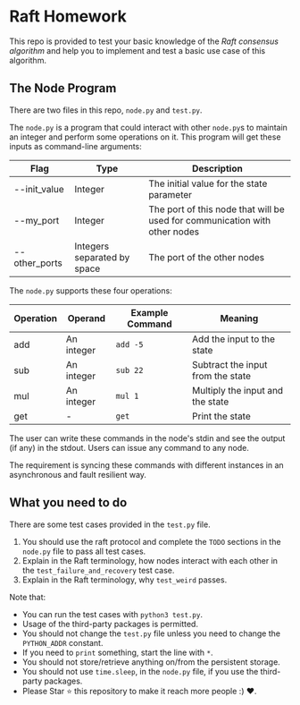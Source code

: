 
# Raft Homework

This repo is provided to test your basic knowledge of the *Raft consensus algorithm* and help you to implement and test a basic use case of this algorithm.

## The Node Program

There are two files in this repo, `node.py` and `test.py`.

The `node.py` is a program that could interact with other `node.py`s to maintain an integer and perform some operations on it. This program will get these inputs as command-line arguments:

| Flag | Type | Description |
|------|------|-------------|
| --init_value | Integer | The initial value for the state parameter |
| --my_port | Integer | The port of this node that will be used for communication with other nodes |
| --other_ports | Integers separated by space | The port of the other nodes |

The `node.py` supports these four operations:

| Operation | Operand | Example Command | Meaning |
|----------|----------|---------|------|
| add | An integer | `add -5` | Add the input to the state
| sub | An integer | `sub 22` | Subtract the input from the state
| mul | An integer | `mul 1` | Multiply the input and the state
| get | - | `get` | Print the state


The user can write these commands in the node's stdin and see the output (if any) in the stdout. Users can issue any command to any node.

The requirement is syncing these commands with different instances in an asynchronous and fault resilient way.

## What you need to do

There are some test cases provided in the `test.py` file.

1.  You should use the raft protocol and complete the `TODO` sections in the `node.py` file to pass all test cases.
2.  Explain in the Raft terminology, how nodes interact with each other in the `test_failure_and_recovery` test case.
3.  Explain in the Raft terminology, why `test_weird` passes.


Note that:
+ You can run the test cases with `python3 test.py`.
+ Usage of the third-party packages is permitted.
+ You should not change the `test.py` file unless you need to change the `PYTHON_ADDR` constant.
+ If you need to `print` something, start the line with `*`.
+ You should not store/retrieve anything on/from the persistent storage.
+ You should not use `time.sleep`, in the `node.py` file, if you use the third-party packages.
+ Please Star :star: this repository to make it reach more people :) :heart:.
